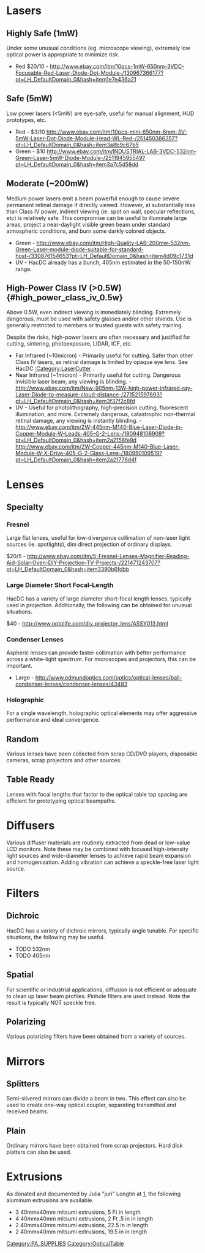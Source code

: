 # Lasers

## Highly Safe (1mW)

Under some unusual conditions (eg. microscope viewing), extremely low
optical power is appropriate to minimize risk.

-   Red \$20/10 -
    <http://www.ebay.com/itm/10pcs-1mW-650nm-3VDC-Focusable-Red-Laser-Diode-Dot-Module-/130967366177?pt=LH_DefaultDomain_0&hash=item1e7e436a21>

## Safe (5mW)

Low power lasers (\<5mW) are eye-safe, useful for manual alignment, HUD
prototypes, etc.

-   Red - \$3/10
    <http://www.ebay.com/itm/10pcs-mini-650nm-6mm-3V-5mW-Laser-Dot-Diode-Module-Head-WL-Red-/251450386357?pt=LH_DefaultDomain_0&hash=item3a8b9c67b5>
-   Green - \$10
    <http://www.ebay.com/itm/INDUSTRIAL-LAB-3VDC-532nm-Green-Laser-5mW-Diode-Module-/251194595549?pt=LH_DefaultDomain_0&hash=item3a7c5d58dd>

## Moderate (\~200mW)

Medium power lasers emit a beam powerful enough to cause severe
permanent retinal damage if directly viewed. However, at substantially
less than Class IV power, indirect viewing (ie. spot on wall, specular
reflections, etc) is relatively safe. This compromise can be useful to
illuminate large areas, project a near-daylight visible green beam under
standard atmospheric conditions, and burn some darkly colored objects.

-   Green -
    <http://www.ebay.com/itm/High-Quality-LAB-200mw-532nm-Green-Laser-module-diode-suitable-for-standard-host-/330876154653?pt=LH_DefaultDomain_0&hash=item4d09c1731d>
-   UV - HacDC already has a bunch, 405nm estimated in the 50-150mW
    range.

## High-Power Class IV (\>0.5W) {#high_power_class_iv_0.5w}

Above 0.5W, even indirect viewing is immediately blinding. Extremely
dangerous, must be used with safety glasses and/or other shields. Use is
generally restricted to members or trusted guests with safety training.

Despite the risks, high-power lasers are often necessary and justified
for cutting, sintering, photoexposure, LIDAR, ICF, etc.

-   Far Infrared (\~10micron) - Primarily useful for cutting. Safer than
    other Class IV lasers, as retinal damage is limited by opaque eye
    lens. See HacDC
    [:Category:LaserCutter](:Category:LaserCutter) .
-   Near Infrared (\~1micron) - Primarily useful for cutting. Dangerous
    invisible laser beam, any viewing is blinding. -
    <http://www.ebay.com/itm/New-905nm-13W-high-power-infrared-ray-Laser-Diode-to-measure-cloud-distance-/271521597693?pt=LH_DefaultDomain_0&hash=item3f37f2c8fd>
-   UV - Useful for photolithography, high-precision cutting,
    fluorescent illumination, and more. Extremely dangerous,
    catastrophic non-thermal retinal damage, any viewing is instantly
    blinding. -
    <http://www.ebay.com/itm/2W-445nm-M140-Blue-Laser-Diode-in-Copper-Module-W-Leads-405-G-2-Lens-/180948106909?pt=LH_DefaultDomain_0&hash=item2a2158fe9d>
    <http://www.ebay.com/itm/2W-Copper-445nm-M140-Blue-Laser-Module-W-X-Drive-405-G-2-Glass-Lens-/180950109519?pt=LH_DefaultDomain_0&hash=item2a21778d4f>

# Lenses

## Specialty

### Fresnel

Large flat lenses, useful for low-divergence collimation of non-laser
light sources (ie. spotlights), dim direct projection of ordinary
displays.

\$20/5 -
<http://www.ebay.com/itm/5-Fresnel-Lenses-Magnifier-Reading-Aid-Solar-Oven-DIY-Projection-TV-Projects-/221471243707?pt=LH_DefaultDomain_0&hash=item3390b6fdbb>

### Large Diameter Short Focal-Length

HacDC has a variety of large diameter short-focal length lenses,
typically used in projection. Additionally, the following can be
obtained for unusual situations.

\$40 - <http://www.optolife.com/diy_projector_lens/ASSY013.html>

### Condenser Lenses

Aspheric lenses can provide faster collimation with better performance
across a white-light spectrum. For microscopes and projectors, this can
be important.

-   Large -
    <http://www.edmundoptics.com/optics/optical-lenses/ball-condenser-lenses/condenser-lenses/43483>

### Holographic

For a single wavelength, holographic optical elements may offer
aggressive performance and ideal convergence.

## Random

Various lenses have been collected from scrap CD/DVD players, disposable
cameras, scrap projectors and other sources.

## Table Ready

Lenses with focal lengths that factor to the optical table tap spacing
are efficient for prototyping optical beampaths.

# Diffusers

Various diffuser materials are routinely extracted from dead or
low-value LCD monitors. Note these may be combined with focused
high-intensity light sources and wide-diameter lenses to achieve rapid
beam expansion and homogenization. Adding vibration can achieve a
speckle-free laser light source.

# Filters

## Dichroic

HacDC has a variety of dichroic mirrors, typically angle tunable. For
specific situations, the following may be useful.

-   TODO 532nm
-   TODO 405nm

## Spatial

For scientific or industrial applications, diffusion is not efficient or
adequate to clean up laser beam profiles. Pinhole filters are used
instead. Note the result is typically NOT speckle free.

## Polarizing

Various polarizing filters have been obtained from a variety of sources.

# Mirrors

## Splitters

Semi-silvered mirrors can divide a beam in two. This effect can also be
used to create one-way optical coupler, separating transmitted and
received beams.

## Plain

Ordinary mirrors have been obtained from scrap projectors. Hard disk
platters can also be used.

# Extrusions

As donated and documented by Julia "juri" Longtin at
[1](http://fosscar.faikvm.com/trac/wiki/LargePrinter), the following
aluminum extrusions are available.

-   3 40mmx40mm mitsumi extrusions, 5 Ft in length
-   4 40mmx40mm mitsumi extrusions, 2 Ft .5 in in length
-   2 40mmx40mm mitsumi extrusions, 22.5 in in length
-   2 40mmx40mm mitsumi extrusions, 19.5 in in length

[Category:PA_SUPPLIES](Category:PA_SUPPLIES)
[Category:OpticalTable](Category:OpticalTable)
